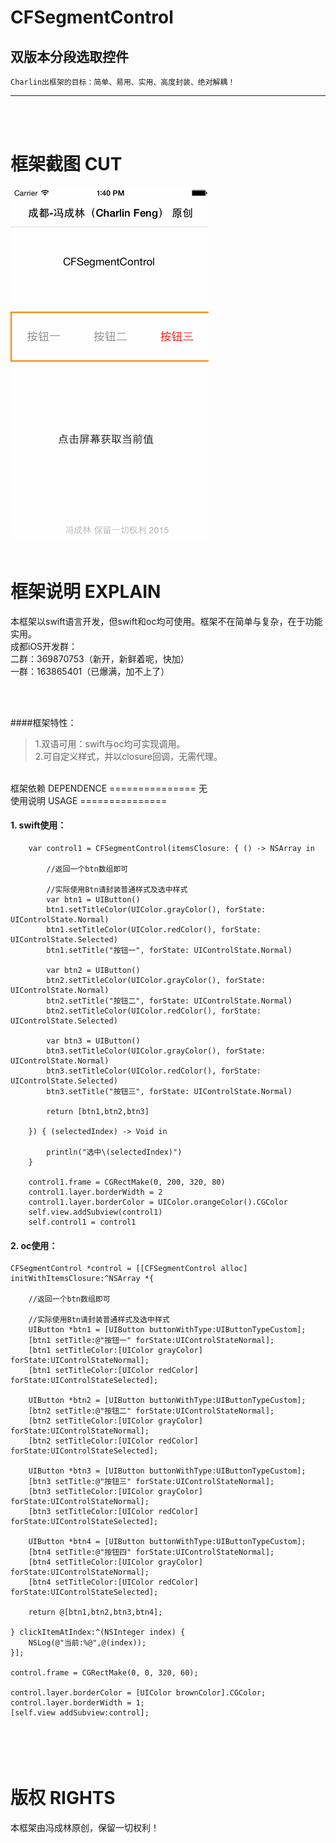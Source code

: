 # CFSegmentControl
双版本分段选取控件
-----
    Charlin出框架的目标：简单、易用、实用、高度封装、绝对解耦！
    
-----

<br /><br />

框架截图 CUT
===============
![image](./CFSegmentControl/show2.gif)<br />
<br />


框架说明 EXPLAIN
===============
本框架以swift语言开发，但swift和oc均可使用。框架不在简单与复杂，在于功能实用。<br />
成都iOS开发群：<br />
二群：369870753（新开，新鲜着呢，快加） <br />
一群：163865401（已爆满，加不上了）  <br /><br />


<br />


####框架特性：<br />
>1.双语可用：swift与oc均可实现调用。<br />
>2.可自定义样式，并以closure回调，无需代理。<br />

<br />
框架依赖 DEPENDENCE
===============
无

<br />
使用说明 USAGE
===============

#### 1. swift使用：
        var control1 = CFSegmentControl(itemsClosure: { () -> NSArray in
            
            //返回一个btn数组即可
            
            //实际使用Btn请封装普通样式及选中样式
            var btn1 = UIButton()
            btn1.setTitleColor(UIColor.grayColor(), forState: UIControlState.Normal)
            btn1.setTitleColor(UIColor.redColor(), forState: UIControlState.Selected)
            btn1.setTitle("按钮一", forState: UIControlState.Normal)
            
            var btn2 = UIButton()
            btn2.setTitleColor(UIColor.grayColor(), forState: UIControlState.Normal)
            btn2.setTitle("按钮二", forState: UIControlState.Normal)
            btn2.setTitleColor(UIColor.redColor(), forState: UIControlState.Selected)
            
            var btn3 = UIButton()
            btn3.setTitleColor(UIColor.grayColor(), forState: UIControlState.Normal)
            btn3.setTitleColor(UIColor.redColor(), forState: UIControlState.Selected)
            btn3.setTitle("按钮三", forState: UIControlState.Normal)
            
            return [btn1,btn2,btn3]
            
        }) { (selectedIndex) -> Void in
            
            println("选中\(selectedIndex)")
        }

        control1.frame = CGRectMake(0, 200, 320, 80)
        control1.layer.borderWidth = 2
        control1.layer.borderColor = UIColor.orangeColor().CGColor
        self.view.addSubview(control1)
        self.control1 = control1



#### 2. oc使用：
    CFSegmentControl *control = [[CFSegmentControl alloc] initWithItemsClosure:^NSArray *{
    
        //返回一个btn数组即可
            
        //实际使用Btn请封装普通样式及选中样式
        UIButton *btn1 = [UIButton buttonWithType:UIButtonTypeCustom];
        [btn1 setTitle:@"按钮一" forState:UIControlStateNormal];
        [btn1 setTitleColor:[UIColor grayColor] forState:UIControlStateNormal];
        [btn1 setTitleColor:[UIColor redColor] forState:UIControlStateSelected];
        
        UIButton *btn2 = [UIButton buttonWithType:UIButtonTypeCustom];
        [btn2 setTitle:@"按钮二" forState:UIControlStateNormal];
        [btn2 setTitleColor:[UIColor grayColor] forState:UIControlStateNormal];
        [btn2 setTitleColor:[UIColor redColor] forState:UIControlStateSelected];
        
        UIButton *btn3 = [UIButton buttonWithType:UIButtonTypeCustom];
        [btn3 setTitle:@"按钮三" forState:UIControlStateNormal];
        [btn3 setTitleColor:[UIColor grayColor] forState:UIControlStateNormal];
        [btn3 setTitleColor:[UIColor redColor] forState:UIControlStateSelected];
        
        UIButton *btn4 = [UIButton buttonWithType:UIButtonTypeCustom];
        [btn4 setTitle:@"按钮四" forState:UIControlStateNormal];
        [btn4 setTitleColor:[UIColor grayColor] forState:UIControlStateNormal];
        [btn4 setTitleColor:[UIColor redColor] forState:UIControlStateSelected];
        
        return @[btn1,btn2,btn3,btn4];
        
    } clickItemAtIndex:^(NSInteger index) {
        NSLog(@"当前:%@",@(index));
    }];
    
    control.frame = CGRectMake(0, 0, 320, 60);
    
    control.layer.borderColor = [UIColor brownColor].CGColor;
    control.layer.borderWidth = 1;
    [self.view addSubview:control];
    

<br/><br/>
版权 RIGHTS
===============
本框架由冯成林原创，保留一切权利！
